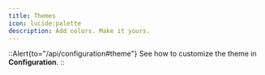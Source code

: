 ```yaml
---
title: Themes
icon: lucide:palette
description: Add colors. Make it yours.
---
```


::Alert{to="/api/configuration#theme"}
See how to customize the theme in **Configuration**.
::

